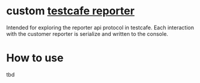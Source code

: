 # custom [testcafe reporter][testcafe-reporter]

Intended for exploring the reporter api protocol in testcafe.
Each interaction with the customer reporter is serialize and written to the console.

# How to use
tbd

[testcafe-reporter]: https://testcafe.io/documentation/402810/guides/extend-testcafe/reporter-plugin
